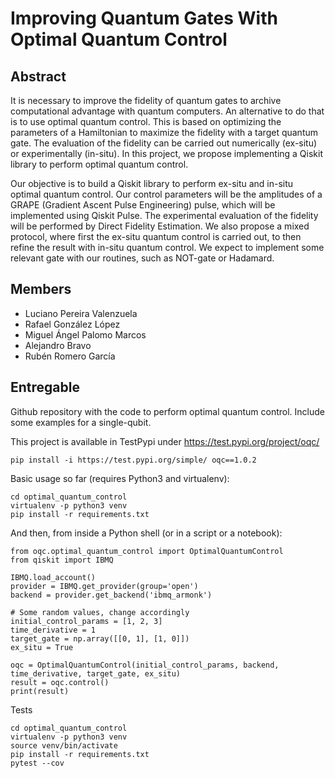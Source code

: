 # Improving Quantum Gates With Optimal Quantum Control

## Abstract
It is necessary to improve the fidelity of quantum gates to archive computational advantage with quantum computers. An alternative to do that is to use optimal quantum control. This is based on optimizing the parameters of a Hamiltonian to maximize the fidelity with a target quantum gate. The evaluation of the fidelity can be carried out numerically (ex-situ) or experimentally (in-situ). In this project, we propose implementing a Qiskit library to perform optimal quantum control.

Our objective is to build a Qiskit library to perform ex-situ and in-situ optimal quantum control. Our control parameters will be the amplitudes of a GRAPE (Gradient Ascent Pulse Engineering) pulse, which will be implemented using Qiskit Pulse. The experimental evaluation of the fidelity will be performed by Direct Fidelity Estimation. We also propose a mixed protocol, where first the ex-situ quantum control is carried out, to then refine the result with in-situ quantum control. We expect to implement some relevant gate with our routines, such as NOT-gate or Hadamard.

## Members
- Luciano Pereira Valenzuela
- Rafael González López
- Miguel Ángel Palomo Marcos
- Alejandro Bravo
- Rubén Romero García

## Entregable
Github repository with the code to perform optimal quantum control. Include some examples for a single-qubit.

This project is available in TestPypi under https://test.pypi.org/project/oqc/

`pip install -i https://test.pypi.org/simple/ oqc==1.0.2`

Basic usage so far (requires Python3 and virtualenv): 

```
cd optimal_quantum_control
virtualenv -p python3 venv
pip install -r requirements.txt
```

And then, from inside a Python shell (or in a script or a notebook):

```
from oqc.optimal_quantum_control import OptimalQuantumControl
from qiskit import IBMQ

IBMQ.load_account()
provider = IBMQ.get_provider(group='open')
backend = provider.get_backend('ibmq_armonk')

# Some random values, change accordingly
initial_control_params = [1, 2, 3]
time_derivative = 1
target_gate = np.array([[0, 1], [1, 0]])
ex_situ = True

oqc = OptimalQuantumControl(initial_control_params, backend, time_derivative, target_gate, ex_situ)
result = oqc.control()
print(result)
```

Tests

```
cd optimal_quantum_control
virtualenv -p python3 venv
source venv/bin/activate
pip install -r requirements.txt
pytest --cov
```
